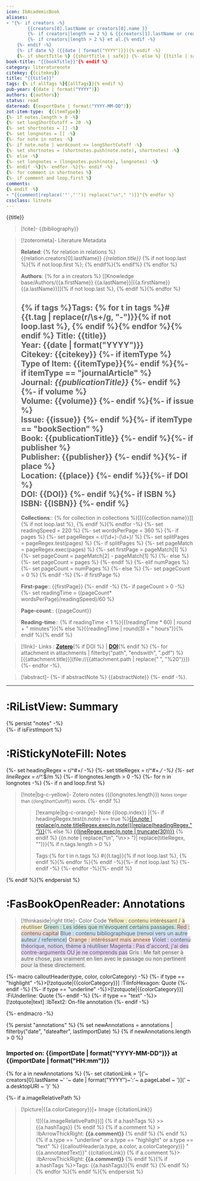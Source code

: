 ```yaml
---
icon: IbAcademicBook
aliases:
- "{%- if creators -%}
        {{creators[0].lastName or creators[0].name }}
        {%- if creators|length == 2 %} & {{creators[1].lastName or creators[1].name}}{% endif -%}
        {%- if creators|length > 2 %} et al.{% endif -%}
    {%- endif -%}
    {%- if date %} ({{date | format("YYYY")}}){% endif -%} 
    {%- if shortTitle %} {{shortTitle | safe}} {%- else %} {{title | safe}} {%- endif -%}" {% if itemType == "bookSection" %}
book-title: "{{bookTitle}}"{% endif %}
category: literaturenote
citekey: {{citekey}}
title: "{{title}}"
tags: {% if allTags %}{{allTags}}{% endif %}
pub-year: {{date | format("YYYY")}}
authors: {{authors}}
status: read
dateread: {{exportDate | format("YYYY-MM-DD")}}
zot-item-type:  {{itemType}}
{%- if notes.length > 0 -%}  
{%- set longShortCutoff = 20 -%}  
{%- set shortnotes = [] -%}  
{%- set longnotes = [] -%}  
{%- for note in notes -%}  
{%- if note.note | wordcount <= longShortCutoff -%}  
{%- set shortnotes = (shortnotes.push(note.note), shortnotes) -%}  
{%- else -%}  
{%- set longnotes = (longnotes.push(note), longnotes) -%}  
{%- endif -%}{%- endfor -%}{%- endif -%}  
{%- for comment in shortnotes %}  
{%- if comment and loop.first %}  
comments:  
{% endif -%}
- "{{comment|replace('"',"'")| replace("\n"," ")}}"{% endfor %}
cssclass: litnote
---
```


<span class="zheader"> {{title}} </span>

> [!cite]- 
> {{bibliography}}

>[!zoterometa]- Literature Metadata
>
>**Related**: {% for relation in relations %} {{relation.creators[0].lastName}} *{{relation.title}}* {% if not loop.last  %}{% if not loop.first  %}; {% endif%}{% endif%} {% endfor %}
> 
>**Authors**: {% for a in creators %} [[Knowledge base/Authors/{{a.firstName}} {{a.lastName}}|{{a.firstName}} {{a.lastName}}]]{% if not loop.last %}, {% endif %}{% endfor %}
> 
> {% if tags %}**Tags**: {% for t in tags %}#{{t.tag | replace(r/\s+/g, "-")}}{% if not loop.last %}, {% endif %}{% endfor %}{% endif %}
> **Title**: {{title}}  
> **Year**: {{date | format("YYYY")}}   
> **Citekey**: {{citekey}} {%- if itemType %}  
> **Type of Item**: {{itemType}}{%- endif %}{%- if itemType == "journalArticle" %}  
> **Journal**: *{{publicationTitle}}* {%- endif %}{%- if volume %}  
> **Volume**: {{volume}} {%- endif %}{%- if issue %}  
> **Issue**: {{issue}} {%- endif %}{%- if itemType == "bookSection" %}  
> **Book**: {{publicationTitle}} {%- endif %}{%- if publisher %}  
> **Publisher**: {{publisher}} {%- endif %}{%- if place %}  
> **Location**: {{place}} {%- endif %}}{%- if DOI %}  
> **DOI**: {{DOI}} {%- endif %}{%- if ISBN %}  
> **ISBN**: {{ISBN}} {%- endif %}    
> ---
> **Collections**:: {% for collection in collections %}[[{{collection.name}}]]{% if not loop.last %}, {% endif %}{% endfor -%}
{%- set readingSpeed = 220 %}
{%- set wordsPerPage = 360 %}
{%- if pages %}
    {%- set pageRegex = r/(\d+)\-(\d+)/ %}
    {%- set splitPages = pageRegex.test(pages) %}
    {%- if splitPages %}
        {%- set pageMatch = pageRegex.exec(pages) %}
        {%- set firstPage = pageMatch[1] %}
        {%- set pageCount = pageMatch[2] - pageMatch[1] %}
    {%- else %}
        {%- set pageCount = pages %}
    {%- endif %}
{%- elif numPages %}
    {%- set pageCount = numPages %}
{%- else %}
	{%- set pageCount = 0 %}
{% endif -%}
{%- if firstPage %}
>
> **First-page**:: {{firstPage}}
{%- endif -%}
{%- if pageCount > 0 -%}
    {%- set readingTime = ((pageCount* wordsPerPage)/readingSpeed)/60 %}
> 
> **Page-count**:: {{pageCount}}
> 
> **Reading-time**:: {% if readingTime < 1 %}{{(readingTime * 60) | round + " minutes"}}{% else %}{{readingTime | round(3) + " hours"}}{% endif %}{% endif %}

> [!link]- Links :  [**Zotero**]({{desktopURI}}){% if DOI %} | [**DOI**](https://doi.org/{{DOI}}){% endif %}
> {%- for attachment in attachments | filterby("path", "endswith", ".pdf") %}
>  [{{attachment.title}}](file://{{attachment.path | replace(" ", "%20")}})  {%- endfor -%}.
>  

> [!abstract]-
> {%- if abstractNote %}
> {{abstractNote}}
> {%- endif -%}.
> 

---

# :RiListView: Summary
{% persist "notes" -%}  
{%- if isFirstImport %}


# :RiStickyNoteFill: Notes
{%- set headingRegex = r/^#+/ -%}
{%- set titleRegex = r/^#+.*/ -%}
{%- set lineRegex = r/^.*$/m %}
{%- if longnotes.length > 0 -%}
{%- for n in longnotes -%}
{%- if n and loop.first %}

> [!note|bg-c-yellow]- Zotero notes ({{longnotes.length}})
> <small>Notes longer than {{longShortCutoff}} words.</small>
{%- endif %}
>> [!example|bg-c-orange]- Note {{loop.index}} |{%- if headingRegex.test(n.note) == true %}[{{n.note | replace(n.note,titleRegex.exec(n.note))|replace(headingRegex,"")}}]({{n.uri}}){% else %} [{{lineRegex.exec(n.note | truncate(30))}}]({{n.uri}})
>> {% endif %}
>> {{n.note | replace("\n", "\n>> ")| replace(titleRegex, "")}}{% if n.tags.length > 0 %}
>>
>> Tags:{% for t in n.tags %} #{{t.tag}}{% if not loop.last %}, {% endif %}{% endfor %}{% endif -%}{%- if not loop.last %}
>{%- endif -%}
{%- endfor -%}{%- endif %}


{% endif %}{% endpersist %}

# :FasBookOpenReader: Annotations

>[!thinkaside|right title]- Color Code
><span style="background:rgba(240, 200, 0, 0.2)">Yellow : contenu intéréssant / à réutiliser </span>
><span style="background:rgba(3, 135, 102, 0.2)">Green : Les idées que m'évoquent certains passages. </span>
><span style="background:rgba(163, 67, 31, 0.2)">Red : contenu capital</span>
><span style="background:rgba(5, 117, 197, 0.2)">Blue : contenu bibliographique (renvoi vers un autre auteur / reference)</span>
><span style="background:rgba(240, 107, 5, 0.2)">Orange : intéréssant mais annexe</span>
><span style="background:rgba(74, 82, 199, 0.2)">Violet : contenu théorique, notion, thème à réutiliser </span>
> <span style="background:rgba(136, 49, 204, 0.2)">Magenta : Pas d'accord, j'ai des contre-arguments OU je ne comprends pas</span>
><span style="background:rgba(140, 140, 140, 0.12)">Gris : Me fait penser à autre chose, pas vraiment en lien avec le passage ou non pertinent pour la these directement.</span>

{%- macro calloutHeader(type, color, colorCategory) -%}
{%- if type == "highlight" -%}>[!zotquote|{{colorCategory}}] :TiInfoHexagon: Quote
{%- endif -%}
{%- if type == "underline" -%}>[!zotquote|{{colorCategory}}] :FiUnderline: Quote {%- endif -%}
{%- if type == "text" -%}>[!zotquote|text] :IbText2: On-file annotation
{%- endif -%}  

{%- endmacro -%}

{% persist "annotations" %}
{% set newAnnotations = annotations | filterby("date", "dateafter", lastImportDate) %}
{% if newAnnotations.length > 0 %}

### Imported on: {{importDate | format("YYYY-MM-DD")}} at {{importDate | format("HH:mm")}}

{% for a in newAnnotations %}
{%- set citationLink = '[('~ creators[0].lastName ~' '~ date | format("YYYY")~':'~ a.pageLabel ~ ')](' ~ a.desktopURI ~ ')' %}

{%- if a.imageRelativePath %}
>[!picture|{{a.colorCategory}}]+ Image {{citationLink}}
>> ![[{{a.imageRelativePath}}]]
{% if a.hashTags %} >> {{a.hashTags}} {% endif %} 
{% if a.comment %} > :IbArrowThickRight: **{{a.comment}}**  {% endif %}
{% endif %}
{% if a.type == "underline" or a.type == "highlight" or a.type == "text" %}
{{calloutHeader(a.type, a.color, a.colorCategory)}}
> "{{a.annotatedText}}" {{citationLink}} 
{% if a.comment %}> :IbArrowThickRight: **{{a.comment}}**  {% endif %}{% if a.hashTags %}>Tags: {{a.hashTags}}{% endif %}
{% endif %}{% endfor %}{% endif %}{% endpersist %}
